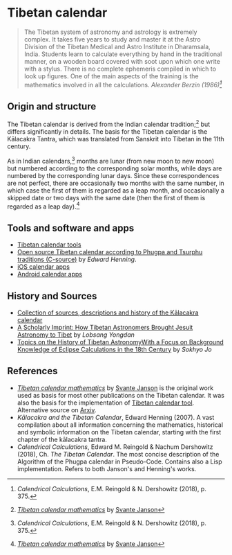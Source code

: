 # Tibetan calendar

> The Tibetan system of astronomy and astrology is extremely complex. It takes five years to study and master it at the Astro Division of the Tibetan Medical and Astro Institute in Dharamsala, India. Students learn to calculate everything by hand in the traditional manner, on a wooden board covered with soot upon which one write with a stylus. There is no complete ephemeris compiled in which to look up figures. One of the main aspects of the training is the mathematics involved in all the calculations.
> _Alexander Berzin (1986)[^1]_

## Origin and structure

The Tibetan calendar is derived from the Indian calendar tradition;[^2] but differs significantly in details. The basis for the Tibetan calendar is the Kālacakra Tantra, which was translated from Sanskrit into Tibetan in the 11th century. 

As in Indian calendars,[^1] months are lunar (from new moon to new moon) but numbered according to the corresponding solar months, while days are numbered by the corresponding lunar days. Since these correspondences are not perfect, there are occasionally two months with the same number, in which case the first of them is regarded as a leap month, and occasionally a skipped date or two days with the same date (then the first of them is regarded as a leap day).[^2]

## Tools and software and apps

- [Tibetan calendar tools](digital_tibetan_tools_calendar.md)
- [Open source Tibetan calendar according to Phugpa and Tsurphu traditions (C-source)](http://www.kalacakra.org/calendar/os_tib.htm) by _Edward Henning_.
- [iOS calendar apps](apps_ios_calendar)
- [Android calendar apps](apps_android_calendar)

[^1]: _Calendrical Calculations_, E.M. Reingold & N. Dershowitz (2018), p. 375. 
[^2]: _[Tibetan calendar mathematics](http://www2.math.uu.se/~svante/papers/calendars/tibet.pdf)_ by [Svante Janson](https://katalog.uu.se/empInfo?id=XX2949)

## History and Sources

- [Collection of sources, descriptions and history of the Kālacakra calendar](http://www.kalacakra.org/calendar/kcal.htm)
- [A Scholarly Imprint: How Tibetan Astronomers Brought Jesuit Astronomy to Tibet](https://core.ac.uk/reader/228879141) by _Lobsang Yongdan_
- [Topics on the History of Tibetan AstronomyWith a Focus on Background Knowledge of Eclipse Calculations in the 18th Century](https://core.ac.uk/reader/154882098) by _Sokhyo Jo_
## References

- _[Tibetan calendar mathematics](http://www2.math.uu.se/~svante/papers/calendars/tibet.pdf)_ by [Svante Janson](https://katalog.uu.se/empInfo?id=XX2949) is the original work used as basis for most other publications on the Tibetan calendar. It was also the basis for the implementation of [Tibetan calendar tool](digital_tibetan_tools_calendar). Alternative source on [Arxiv](https://arxiv.org/abs/1401.6285).
- _Kālacakra and the Tibetan Calendar_, Edward Henning (2007). A vast compilation about all information concerning the mathematics, historical and symbolic information on the Tibetan calendar, starting with the first chapter of the kālacakra tantra.
- _Calendrical Calculations_, Edward M. Reingold & Nachum Dershowitz (2018), Ch. _The Tibetan Calendar_. The most concise description of the Algorithm of the Phugpa calendar in Pseudo-Code. Contains also a Lisp implementation. Refers to both Janson's and Henning's works.